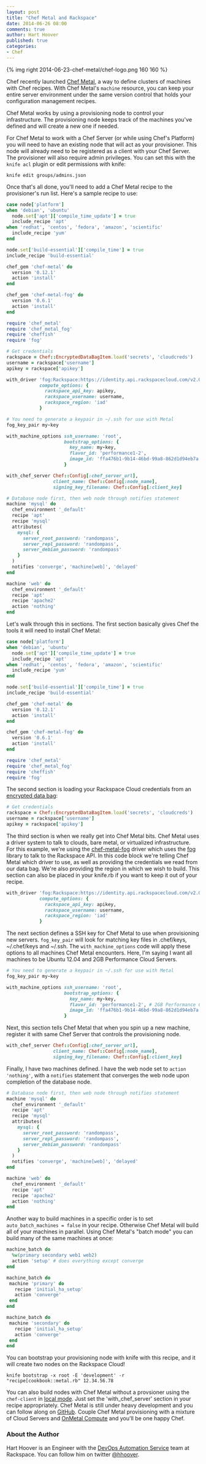 ```yaml
---
layout: post
title: "Chef Metal and Rackspace"
date: 2014-06-26 08:00
comments: true
author: Hart Hoover
published: true
categories:
- Chef
---
```

{% img right 2014-06-23-chef-metal/chef-logo.png 160 160 %}

Chef recently launched [Chef Metal][1], a way to define clusters of machines with
Chef recipes. With Chef Metal's `machine` resource, you can keep your entire
server environment under the same version control that holds your configuration
management recipes.
<!-- more -->
Chef Metal works by using a provisioning node to control your infrastructure. The
provisioning node keeps track of the machines you've defined and will create a
new one if needed.

For Chef Metal to work with a Chef Server (or while using Chef's Platform) you
will need to have an existing node that will act as your provisioner. This node
will already need to be registered as a client with your Chef Server. The
provisioner will also require admin privileges. You can set this with the
`knife acl` plugin or edit permissions with knife:

`knife edit groups/admins.json`

Once that's all done, you'll need to add a Chef Metal recipe to the
provisioner's run list. Here's a sample recipe to use:

```ruby
case node['platform']
when 'debian', 'ubuntu'
  node.set['apt']['compile_time_update'] = true
  include_recipe 'apt'
when 'redhat', 'centos', 'fedora', 'amazon', 'scientific'
  include_recipe 'yum'
end

node.set['build-essential']['compile_time'] = true
include_recipe 'build-essential'

chef_gem 'chef-metal' do
  version '0.12.1'
  action 'install'
end

chef_gem 'chef-metal-fog' do
  version '0.6.1'
  action 'install'
end

require 'chef_metal'
require 'chef_metal_fog'
require 'cheffish'
require 'fog'

# Get credentials
rackspace = Chef::EncryptedDataBagItem.load('secrets', 'cloudcreds')
username = rackspace['username']
apikey = rackspace['apikey']

with_driver 'fog:Rackspace:https://identity.api.rackspacecloud.com/v2.0',
            compute_options: {
              rackspace_api_key: apikey,
              rackspace_username: username,
              rackspace_region: 'iad'
            }

# You need to generate a keypair in ~/.ssh for use with Metal
fog_key_pair my-key

with_machine_options ssh_username: 'root',
                     bootstrap_options: {
                       key_name: my-key,
                       flavor_id: 'performance1-2',
                       image_id: 'ffa476b1-9b14-46bd-99a8-862d1d94eb7a'
                     }

with_chef_server Chef::Config[:chef_server_url],
                 client_name: Chef::Config[:node_name],
                 signing_key_filename: Chef::Config[:client_key]

# Database node first, then web node through notifies statement
machine 'mysql' do
  chef_environment '_default'
  recipe 'apt'
  recipe 'mysql'
  attributes(
    mysql: {
      server_root_password: 'randompass',
      server_repl_password: 'randompass',
      server_debian_password: 'randompass'
    }
  )
  notifies 'converge', 'machine[web]', 'delayed'
end

machine 'web' do
  chef_environment '_default'
  recipe 'apt'
  recipe 'apache2'
  action 'nothing'
end
```

Let's walk through this in sections. The first section basically gives Chef the
tools it will need to install Chef Metal:

```ruby
case node['platform']
when 'debian', 'ubuntu'
  node.set['apt']['compile_time_update'] = true
  include_recipe 'apt'
when 'redhat', 'centos', 'fedora', 'amazon', 'scientific'
  include_recipe 'yum'
end

node.set['build-essential']['compile_time'] = true
include_recipe 'build-essential'

chef_gem 'chef-metal' do
  version '0.12.1'
  action 'install'
end

chef_gem 'chef-metal-fog' do
  version '0.6.1'
  action 'install'
end

require 'chef_metal'
require 'chef_metal_fog'
require 'cheffish'
require 'fog'
```

The second section is loading your Rackspace Cloud credentials from an
[encrypted data bag][2]:

```ruby
# Get credentials
rackspace = Chef::EncryptedDataBagItem.load('secrets', 'cloudcreds')
username = rackspace['username']
apikey = rackspace['apikey']
```

The third section is when we really get into Chef Metal bits. Chef Metal uses a
driver system to talk to clouds, bare metal, or virtualized infrastructure. For
this example, we're using the [chef-metal-fog][3] driver which uses the [fog][4]
library to talk to the Rackspace API. In this code block we're telling Chef Metal
which driver to use, as well as providing the credentials we read from our data
bag. We're also providing the region in which we wish to build. This section can
also be placed in your knife.rb if you want to keep it out of your recipe.

```ruby
with_driver 'fog:Rackspace:https://identity.api.rackspacecloud.com/v2.0',
            compute_options: {
              rackspace_api_key: apikey,
              rackspace_username: username,
              rackspace_region: 'iad'
            }
```

The next section defines a SSH key for Chef Metal to use when provisioning
new servers. `fog_key_pair` will look for matching key files in .chef/keys,
~/.chef/keys and ~/.ssh. The `with_machine_options` code will apply these options
to all machines Chef Metal encounters. Here, I'm saying I want all machines to
be Ubuntu 12.04 and 2GB Performance Cloud Servers.

```ruby
# You need to generate a keypair in ~/.ssh for use with Metal
fog_key_pair my-key

with_machine_options ssh_username: 'root',
                     bootstrap_options: {
                       key_name: my-key,
                       flavor_id: 'performance1-2', # 2GB Performance Cloud
                       image_id: 'ffa476b1-9b14-46bd-99a8-862d1d94eb7a' # Ubuntu 12.04
                     }
```

Next, this section tells Chef Metal that when you spin up a new machine, register
it with same Chef Server that controls the provisioning node.

```ruby
with_chef_server Chef::Config[:chef_server_url],
                 client_name: Chef::Config[:node_name],
                 signing_key_filename: Chef::Config[:client_key]
```

Finally, I have two machines defined. I have the web node set to
`action 'nothing'`, with a `notifies` statement that converges the web node upon
completion of the database node.

```ruby
# Database node first, then web node through notifies statement
machine 'mysql' do
  chef_environment '_default'
  recipe 'apt'
  recipe 'mysql'
  attributes(
    mysql: {
      server_root_password: 'randompass',
      server_repl_password: 'randompass',
      server_debian_password: 'randompass'
    }
  )
  notifies 'converge', 'machine[web]', 'delayed'
end

machine 'web' do
  chef_environment '_default'
  recipe 'apt'
  recipe 'apache2'
  action 'nothing'
end
```

Another way to build machines in a specific order is to set `auto_batch_machines =
false` in your recipe. Otherwise Chef Metal will build all of your machines in
parallel. Using Chef Metal's "batch mode" you can build many of the same machines
at once:

```ruby
machine_batch do
  %w(primary secondary web1 web2)
  action 'setup' # does everything except converge
end

machine_batch do
 machine 'primary' do
   recipe 'initial_ha_setup'
   action 'converge'
 end
end

machine_batch do
 machine 'secondary' do
   recipe 'initial_ha_setup'
   action 'converge'
 end
end
```

You can bootstrap your provisioning node with knife with this recipe, and it will
create two nodes on the Rackspace Cloud!

`knife bootstrap -x root -E 'development' -r "recipe[cookbook::metal.rb" 12.34.56.78`

You can also build nodes with Chef Metal without a provsioner using the
`chef-client` in [local mode][5]. Just set the 'with_chef_server' section in your
recipe appropriately. Chef Metal is still under heavy development and you can
follow along on [GitHub][6]. Couple Chef Metal provisioning with a mixture of
Cloud Servers and [OnMetal Compute][7] and you'll be one happy Chef.

### About the Author

Hart Hoover is an Engineer with the [DevOps Automation Service][8] team at
Rackspace. You can follow him on twitter [@hhoover](http://twitter.com/hhoover).

[1]: http://www.getchef.com/blog/2014/03/04/chef-metal-0-2-release/
[2]: http://docs.opscode.com/chef/essentials_data_bags.html#encrypt-a-data-bag-item
[3]: https://github.com/opscode/chef-metal-fog
[4]: http://fog.io
[5]: http://www.getchef.com/blog/2014/06/24/from-solo-to-zero-migrating-to-chef-client-local-mode/
[6]: https://github.com/opscode/chef-metal
[7]: http://www.rackspace.com/cloud/servers/onmetal/
[8]: http://www.rackspace.com/devops/
